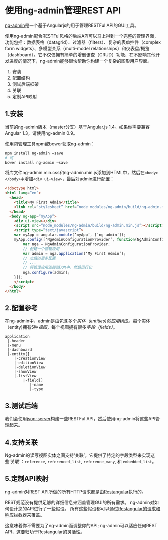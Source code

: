 # 使用ng-admin管理REST API

[ng-admin](https://github.com/marmelab/ng-admin)是一个基于Angularjs的用于管理RESTFul API的GUI工具。

使用ng-admin配合RESTFul风格的后端API可以马上得到一个完整的管理界面，功能包括：数据表格（datagrid）、过滤器（filters）、复杂的表单控件（complex form widgets）、多模型关系（multi-model relationships）和仪表盘/概览（dashboard）。它不仅仅拥有简单的增删该查（CRUD）功能，在不影响其他开发进度的情况下，ng-admin能够很快帮助你构建一个复杂的图形用户界面。

1. 安装
2. 配置结构
3. 测试后端框架
4. 关联
5. 定制API映射

## 1.安装
当前的ng-admin版本（master分支）基于Angular.js 1.4。如果你需要兼容Angular 1.3，请使用ng-admin 0.9。

使用包管理工具npm或bower获取ng-admin：

```sh
npm install ng-admin —save
# 或
bower install ng-admin —save
```

将库文件ng-admin.min.css和ng-admin.min.js添加到HTML中，然后在`<body></body>中`增加`<div ui-view>`，最后对admin进行配置：

```html
<!doctype html>
<html lang=“en”>
  <head>
    <title>My First Admin</title>
    <link rel=“stylesheet” href=“node_modules/ng-admin/build/ng-admin.min.css”>
  </head>
  <body ng-app=“myApp”>
    <div ui-view></div>
    <script src=“node_modules/ng-admin/build/ng-admin.min.js”></script>
    <script type=“text/javascript”>
    var myApp = angular.module(‘myApp’, [‘ng-admin’]);
    myApp.config([‘NgAdminConfigurationProvider’, function(NgAdminConfigurationProvider) {
        var nga = NgAdminConfigurationProvider;
        // 创建一个管理应用
        var admin = nga.application(‘My First Admin’);
        // 之后的更多配置
        // ...
        // 将管理应用连接到DOM中，然后运行它
        nga.configure(admin);
    }]);
    </script>
  </body>
</html>
```

## 2.配置参考

在ng-admin中，admin是由包含多个*实体（entities)*的*应用*组成。每个实体（entity)拥有5种*视图*，每个视图拥有很多*字段（fields）*。

```
application
 |-header
 |-menu
 |-dashboard
 |-entity[]
    |-creationView
    |-editionView
    |-deletionView
    |-showView
    |-listView
        |-field[]
           |-name
           |-type
```

## 3.测试后端

我们会使用[json-server](https://github.com/typicode/json-server)构建一些RESTFul API，然后使用ng-admin将这些API管理起来。

## 4.支持关联

Ng-admin的读写视图实体之间支持‘关联’。它提供了特定的字段类型来实现这些‘关联’：`reference`, `referenced_list`, `reference_many`, 和 `embedded_list`。


## 5.定制API映射

ng-admin对REST API所做的所有HTTP请求都是由[Restangular](https://github.com/mgonto/restangular)执行的。

REST规范没有提供足够的详细信息来涵盖管理GUI的所有需求。 ng-admin对如何设计您的API进行了一些假设。 所有这些假设都可以通过[Restangular的请求和响应拦截器](https://github.com/mgonto/restangular#addresponseinterceptor)来覆盖。

这意味着你不需要为了ng-admin而调整你的API; ng-admin可以适应任何REST API，这要归功于Restangular的灵活性。
